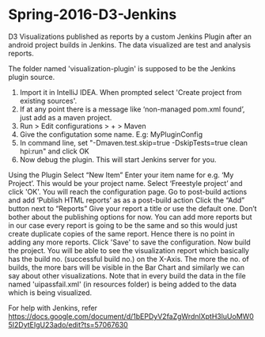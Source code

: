 # Spring-2016-D3-Jenkins
D3 Visualizations published as reports by a custom Jenkins Plugin after an android project builds in Jenkins. The data visualized are test and analysis reports.

The folder named 'visualization-plugin' is supposed to be the Jenkins plugin source.
1. Import it in IntelliJ IDEA. When prompted select 'Create project from existing sources'.
2. If at any point there is a message like ‘non-managed pom.xml found’, just add as a maven project.
3. Run > Edit configurations > + > Maven
4. Give the configutation some name. E.g: MyPluginConfig
5. In command line, set "-Dmaven.test.skip=true -DskipTests=true clean hpi:run" and click OK
6. Now debug the plugin. This will start Jenkins server for you.

Using the Plugin
Select “New Item”
Enter your item name for e.g. ‘My Project’. This would be your project name.
Select ‘Freestyle project’ and click 'OK'.
You will reach the configuration page.
Go to post-build actions and add ‘Publish HTML reports’ as  as a post-build action
Click the “Add” button next to “Reports”
Give your report a title or use the default one.
Don’t bother about the publishing options for now.
You can add more reports but in our case every report is going to be the same and so this would just create duplicate copies of the same report. Hence there is no point in adding any more reports.
Click 'Save' to save the configuration.
Now build the project.
You will be able to see the visualization report which basically has the build no. (successful build no.) on the X-Axis. The more the no. of builds, the more bars will be visible in the Bar Chart and similarly we can say about other visualizations.
Note that in every build the data in the file named 'uipassfail.xml' (in resources folder) is being added to the data which is being visualized.


For help with Jenkins, refer https://docs.google.com/document/d/1bEPDyV2faZgWrdnlXptH3luUoMW05I2DytEIgU23ado/edit?ts=57067630
